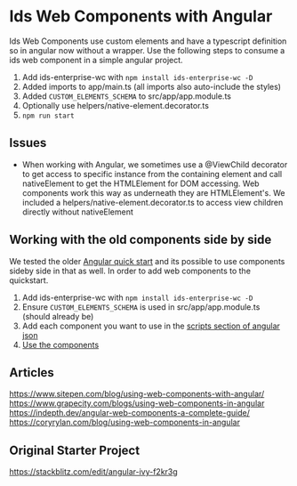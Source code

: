 # Ids Web Components with Angular

Ids Web Components use custom elements and have a typescript definition so in angular now without a wrapper. Use the following steps to consume a ids web component in a simple angular project.

1. Add ids-enterprise-wc with `npm install ids-enterprise-wc -D`
1. Added imports to app/main.ts (all imports also auto-include the styles)
1. Added `CUSTOM_ELEMENTS_SCHEMA` to src/app/app.module.ts
1. Optionally use helpers/native-element.decorator.ts
1. `npm run start`

## Issues

- When working with Angular, we sometimes use a @ViewChild decorator to get access to specific instance from the containing element and call nativeElement to get the HTMLElement for DOM accessing. Web components work this way as underneath they are HTMLElement's. We included a helpers/native-element.decorator.ts to access view children directly without nativeElement

## Working with the old components side by side

We tested the older [Angular quick start](https://github.com/infor-design/enterprise-ng-quickstart) and its possible to use components sideby side in that as well. In order to add web components to the quickstart.

1. Add ids-enterprise-wc with `npm install ids-enterprise-wc -D`
1. Ensure `CUSTOM_ELEMENTS_SCHEMA` is used in src/app/app.module.ts (should already be)
1. Add each component you want to use in the [scripts section of angular json](https://github.com/infor-design/enterprise-ng-quickstart/blob/main/angular.json#L46-L47)
1. [Use the components](https://github.com/infor-design/enterprise-ng-quickstart/blob/main/src/app/app.component.html#L24)

## Articles

https://www.sitepen.com/blog/using-web-components-with-angular/
https://www.grapecity.com/blogs/using-web-components-in-angular
https://indepth.dev/angular-web-components-a-complete-guide/
https://coryrylan.com/blog/using-web-components-in-angular

## Original Starter Project

https://stackblitz.com/edit/angular-ivy-f2kr3g
